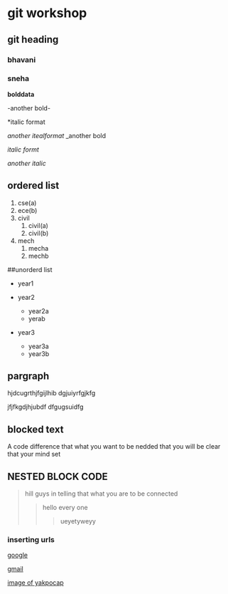# git workshop
## git heading
### bhavani
### sneha

**bolddata**

-another bold-

*italic format

_another itealformat_
_another bold

*italic  formt*

_another italic_

## ordered list

1. cse(a)
2. ece(b)
3. civil
   1. civil(a)
   2. civil(b)
4. mech
     1. mecha
     2. mechb

##unorderd list

-  year1
-  year2
    * year2a
    * yerab
    
-  year3
     * year3a
     * year3b
##  pargraph     
hjdcugrthjfgijlhib
dgjuiyrfgjkfg

jfjfkgdjhjubdf
dfgugsuidfg
## blocked text
A code difference that what you want to be nedded that you will be clear that your mind set

## NESTED BLOCK CODE
>hill guys in telling that what you are to be connected
>>hello every one
>>>ueyetyweyy

### inserting urls
[google](https://www.ggogle.com/)

[gmail](https://www.gmail.com/)

[image of yakpocap](https://github.com/amrutha-valli503/sairam/blob/main/Flower-18.jpg)
